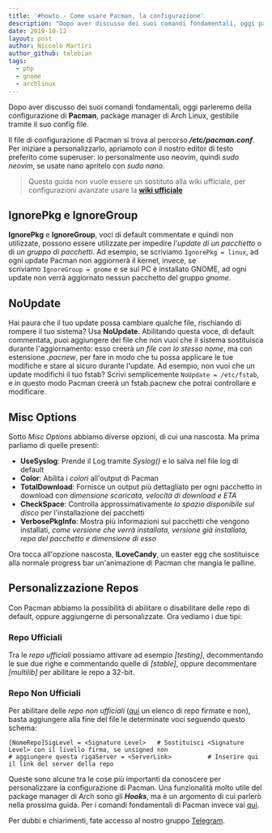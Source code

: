 ```yaml
---
title: '#howto - Come usare Pacman, la configurazione'
description: "Dopo aver discusso dei suoi comandi fondamentali, oggi parleremo della configurazione di Pacman, package manager di Arch Linux, gestibile tramite il suo config file."
date: 2019-10-12
layout: post
author: Niccolò Martiri
author_github: talebian
tags:
  - php  
  - gnome  
  - archlinux
---
```

Dopo aver discusso dei suoi comandi fondamentali, oggi parleremo della configurazione di **Pacman**, package manager di Arch Linux, gestibile tramite il suo config file.

Il file di configurazione di Pacman si trova al percorso **_/etc/pacman.conf_**. Per iniziare a personalizzarlo, apriamolo con il nostro editor di testo preferito come superuser: io personalmente uso neovim, quindi _sudo neovim_, se usate nano apritelo con _sudo nano._

> Questa guida non vuole essere un sostituto alla wiki ufficiale, per configurazioni avanzate usare la **[wiki ufficiale](https://wiki.archlinux.org/index.php/pacman)**

## IgnorePkg e IgnoreGroup

**IgnorePkg** e **IgnoreGroup**, voci di default commentate e quindi non utilizzate, possono essere utilizzate per impedire _l'update di un pacchetto_ o di _un gruppo di pacchetti_. Ad esempio, se scriviamo `IgnorePkg = linux`, ad ogni update Pacman non aggiornerà il kernel, invece, se scriviamo `IgnoreGroup = gnome` e se sul PC è installato GNOME, ad ogni update non verrà aggiornato nessun pacchetto del gruppo _gnome_.

## NoUpdate

Hai paura che il tuo update possa cambiare qualche file, rischiando di rompere il tuo sistema? Usa **NoUpdate**. Abilitando questa voce, di default commentata, puoi aggiungere dei file che non vuoi che il sistema sostituisca durante l'aggiornamento: esso creerà _un file con lo stesso nome_, ma con estensione _.pacnew_, per fare in modo che tu possa applicare le tue modifiche e stare al sicuro durante l'update. Ad esempio, non vuoi che un update modifichi il tuo fstab? Scrivi semplicemente `NoUpdate = /etc/fstab`, e in questo modo Pacman creerà un fstab.pacnew che potrai controllare e modificare.

## Misc Options

Sotto _Misc Options_ abbiamo diverse opzioni, di cui una nascosta. Ma prima parliamo di quelle presenti:

*   **UseSyslog**: Prende il Log tramite _Syslog()_ e lo salva nel file log di default
*   **Color**: Abilita i _colori_ all'output di Pacman
*   **TotalDownload**: Fornisce un output più dettagliato per ogni pacchetto in download con _dimensione scaricata, velocità di download e ETA_
*   **CheckSpace**: Controlla approssimativamente _lo spazio disponibile sul disco_ per l'installazione dei pacchetti
*   **VerbosePkgInfo**: Mostra più informazioni sui pacchetti che vengono installati, _come versione che verrà installata, versione già installata, repo del pacchetto e dimensione di esso_

Ora tocca all'opzione nascosta, **ILoveCandy**, un easter egg che sostituisce alla normale progress bar un'animazione di Pacman che mangia le palline.

## Personalizzazione Repos

Con Pacman abbiamo la possibilità di abilitare o disabilitare delle repo di default, oppure aggiungerne di personalizzate. Ora vediamo i due tipi:

### Repo Ufficiali

Tra le _repo ufficiali_ possiamo attivare ad esempio _[testing]_, decommentando le sue due righe e commentando quelle di _[stable]_, oppure decommentare _[multilib]_ per abilitare le repo a 32-bit.

### Repo Non Ufficiali

Per abilitare delle _repo non ufficiali_ ([qui](https://wiki.archlinux.org/index.php/Unofficial_user_repositories) un elenco di repo firmate e non), basta aggiungere alla fine del file le determinate voci seguendo questo schema:

    [NomeRepo]SigLevel = <Signature Level>   # Sostituisci <Signature Level> con il livello firma, se unsigned non                               # aggiungere questa rigaServer = <ServerLink>          # Inserire qui il link del server della repo

Queste sono alcune tra le cose più importanti da conoscere per personalizzare la configurazione di Pacman. Una funzionalità molto utile del package manager di Arch sono gli _**Hooks**_, ma è un argomento di cui parlerò nella prossima guida. Per i comandi fondamentali di Pacman invece vai [qui](https://linuxhub.it/article/howto-come-usare-pacman-comandi-fondamentali).

Per dubbi e chiarimenti, fate accesso al nostro gruppo [Telegram](https://t.me/gentedilinux).